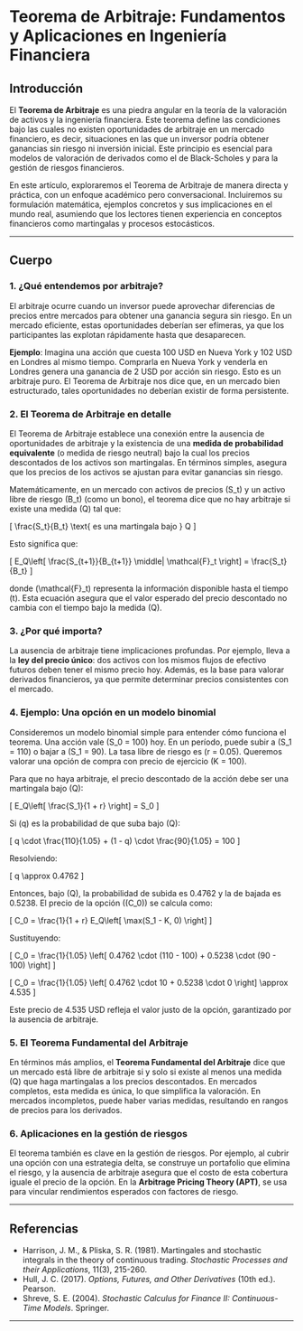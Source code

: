 # Teorema de Arbitraje: Fundamentos y Aplicaciones en Ingeniería Financiera

## Introducción

El **Teorema de Arbitraje** es una piedra angular en la teoría de la valoración de activos y la ingeniería financiera. Este teorema define las condiciones bajo las cuales no existen oportunidades de arbitraje en un mercado financiero, es decir, situaciones en las que un inversor podría obtener ganancias sin riesgo ni inversión inicial. Este principio es esencial para modelos de valoración de derivados como el de Black-Scholes y para la gestión de riesgos financieros.

En este artículo, exploraremos el Teorema de Arbitraje de manera directa y práctica, con un enfoque académico pero conversacional. Incluiremos su formulación matemática, ejemplos concretos y sus implicaciones en el mundo real, asumiendo que los lectores tienen experiencia en conceptos financieros como martingalas y procesos estocásticos.

---

## Cuerpo

### 1. ¿Qué entendemos por arbitraje?

El arbitraje ocurre cuando un inversor puede aprovechar diferencias de precios entre mercados para obtener una ganancia segura sin riesgo. En un mercado eficiente, estas oportunidades deberían ser efímeras, ya que los participantes las explotan rápidamente hasta que desaparecen.

**Ejemplo**: Imagina una acción que cuesta 100 USD en Nueva York y 102 USD en Londres al mismo tiempo. Comprarla en Nueva York y venderla en Londres genera una ganancia de 2 USD por acción sin riesgo. Esto es un arbitraje puro. El Teorema de Arbitraje nos dice que, en un mercado bien estructurado, tales oportunidades no deberían existir de forma persistente.

### 2. El Teorema de Arbitraje en detalle

El Teorema de Arbitraje establece una conexión entre la ausencia de oportunidades de arbitraje y la existencia de una **medida de probabilidad equivalente** (o medida de riesgo neutral) bajo la cual los precios descontados de los activos son martingalas. En términos simples, asegura que los precios de los activos se ajustan para evitar ganancias sin riesgo.

Matemáticamente, en un mercado con activos de precios \(S_t\) y un activo libre de riesgo \(B_t\) (como un bono), el teorema dice que no hay arbitraje si existe una medida \(Q\) tal que:

\[
\frac{S_t}{B_t} \text{ es una martingala bajo } Q
\]

Esto significa que:

\[
E_Q\left[ \frac{S_{t+1}}{B_{t+1}} \middle| \mathcal{F}_t \right] = \frac{S_t}{B_t}
\]

donde \(\mathcal{F}_t\) representa la información disponible hasta el tiempo \(t\). Esta ecuación asegura que el valor esperado del precio descontado no cambia con el tiempo bajo la medida \(Q\).

### 3. ¿Por qué importa?

La ausencia de arbitraje tiene implicaciones profundas. Por ejemplo, lleva a la **ley del precio único**: dos activos con los mismos flujos de efectivo futuros deben tener el mismo precio hoy. Además, es la base para valorar derivados financieros, ya que permite determinar precios consistentes con el mercado.

### 4. Ejemplo: Una opción en un modelo binomial

Consideremos un modelo binomial simple para entender cómo funciona el teorema. Una acción vale \(S_0 = 100\) hoy. En un período, puede subir a \(S_1 = 110\) o bajar a \(S_1 = 90\). La tasa libre de riesgo es \(r = 0.05\). Queremos valorar una opción de compra con precio de ejercicio \(K = 100\).

Para que no haya arbitraje, el precio descontado de la acción debe ser una martingala bajo \(Q\):

\[
E_Q\left[ \frac{S_1}{1 + r} \right] = S_0
\]

Si \(q\) es la probabilidad de que suba bajo \(Q\):

\[
q \cdot \frac{110}{1.05} + (1 - q) \cdot \frac{90}{1.05} = 100
\]

Resolviendo:

\[
q \approx 0.4762
\]

Entonces, bajo \(Q\), la probabilidad de subida es 0.4762 y la de bajada es 0.5238. El precio de la opción (\(C_0\)) se calcula como:

\[
C_0 = \frac{1}{1 + r} E_Q\left[ \max(S_1 - K, 0) \right]
\]

Sustituyendo:

\[
C_0 = \frac{1}{1.05} \left[ 0.4762 \cdot (110 - 100) + 0.5238 \cdot (90 - 100) \right]
\]

\[
C_0 = \frac{1}{1.05} \left[ 0.4762 \cdot 10 + 0.5238 \cdot 0 \right] \approx 4.535
\]

Este precio de 4.535 USD refleja el valor justo de la opción, garantizado por la ausencia de arbitraje.

### 5. El Teorema Fundamental del Arbitraje

En términos más amplios, el **Teorema Fundamental del Arbitraje** dice que un mercado está libre de arbitraje si y solo si existe al menos una medida \(Q\) que haga martingalas a los precios descontados. En mercados completos, esta medida es única, lo que simplifica la valoración. En mercados incompletos, puede haber varias medidas, resultando en rangos de precios para los derivados.

### 6. Aplicaciones en la gestión de riesgos

El teorema también es clave en la gestión de riesgos. Por ejemplo, al cubrir una opción con una estrategia delta, se construye un portafolio que elimina el riesgo, y la ausencia de arbitraje asegura que el costo de esta cobertura iguale el precio de la opción. En la **Arbitrage Pricing Theory (APT)**, se usa para vincular rendimientos esperados con factores de riesgo.

---

## Referencias

- Harrison, J. M., & Pliska, S. R. (1981). Martingales and stochastic integrals in the theory of continuous trading. *Stochastic Processes and their Applications*, 11(3), 215-260.
- Hull, J. C. (2017). *Options, Futures, and Other Derivatives* (10th ed.). Pearson.
- Shreve, S. E. (2004). *Stochastic Calculus for Finance II: Continuous-Time Models*. Springer.

---
